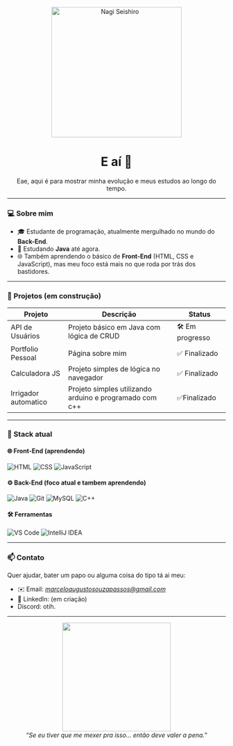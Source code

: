 <p align="center">
  <img src="https://i.pinimg.com/originals/1f/5d/df/1f5ddf7e772b23d9a49e6e3f3569e536.gif" width="300" alt="Nagi Seishiro" />
</p>

<h1 align="center">E aí 👋</h1>
<p align="center">
  Eae, aqui é para mostrar minha evolução e meus estudos ao longo do tempo.
</p>

---

### 💻 Sobre mim

- 🎓 Estudante de programação, atualmente mergulhado no mundo do **Back-End**.
- 🧠 Estudando **Java** até agora.
- 🌐 Também aprendendo o básico de **Front-End** (HTML, CSS e JavaScript), mas meu foco está mais no que roda por trás dos bastidores.

---

### 🚧 Projetos (em construção)

| Projeto | Descrição | Status |
|--------|-----------|--------|
| API de Usuários | Projeto básico em Java com lógica de CRUD | 🛠️ Em progresso |
| Portfolio Pessoal | Página sobre mim| ✅ Finalizado |
| Calculadora JS | Projeto simples de lógica no navegador | ✅ Finalizado |
| Irrigador automatico | Projeto simples utilizando arduino e programado com c++ |✅Finalizado|

---

### 🔧 Stack atual

#### 🌐 Front-End (aprendendo)
![HTML](https://img.shields.io/badge/-HTML5-111?&logo=html5)
![CSS](https://img.shields.io/badge/-CSS3-111?&logo=css3)
![JavaScript](https://img.shields.io/badge/-JavaScript-111?&logo=javascript)

#### ⚙️ Back-End (foco atual e tambem aprendendo)
![Java](https://img.shields.io/badge/-Java-111?&logo=openjdk)
![Git](https://img.shields.io/badge/-Git-111?&logo=git)
![MySQL](https://img.shields.io/badge/-MySQL-111?&logo=mysql)
![C++](https://img.shields.io/badge/-C++-111?&logo=mysql)

#### 🛠️ Ferramentas
![VS Code](https://img.shields.io/badge/-VS%20Code-111?&logo=visual-studio-code)
![IntelliJ IDEA](https://img.shields.io/badge/-IntelliJ%20IDEA-111?&logo=intellij-idea)

---

### 📫 Contato

Quer ajudar, bater um papo ou alguma coisa do tipo tá ai meu: 

- ✉️ Email: *marceloaugustosouzapassos@gmail.com*
- 💼 LinkedIn: (em criação)
- Discord: otih.
---

<p align="center">
  <img src="https://media.tenor.com/NqKNnbEoPhUAAAAC/blue-lock-nagi.gif" width="250" /><br/>
  <i>“Se eu tiver que me mexer pra isso... então deve valer a pena.”</i>
</p>
